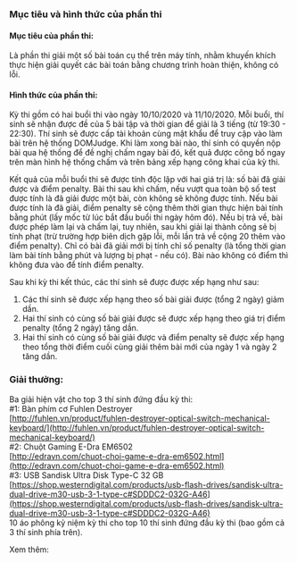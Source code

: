 ### Mục tiêu và hình thức của phần thi

#### Mục tiêu của phần thi:
Là phần thi giải một số bài toán cụ thể trên máy tính, nhằm khuyến khích thực hiện
giải quyết các bài toán bằng chương trình hoàn thiện, không có lỗi.

#### Hình thức của phần thi:
Kỳ thi gồm có hai buổi thi vào ngày 10/10/2020 và 11/10/2020. Mỗi buổi, thí sinh sẽ
nhận được đề của 5 bài tập và thời gian để giải là 3 tiếng (từ 19:30 - 22:30). Thí sinh sẽ
được cấp tài khoản cùng mật khẩu để truy cập vào làm bài trên hệ thống DOMJudge. Khi
làm xong bài nào, thí sinh có quyền nộp bài qua hệ thống để đề nghị chấm ngay bài đó, kết
quả được công bố ngay trên màn hình hệ thống chấm và trên bảng xếp hạng công khai của
kỳ thi.

Kết quả của mỗi buổi thi sẽ được tính độc lập với hai giá trị là: số bài đã giải được và
điểm penalty. Bài thi sau khi chấm, nếu vượt qua toàn bộ số test được tính là đã giải được
một bài, còn không sẽ không được tính. Nếu bài được tính là đã giải, điểm penalty sẽ cộng
thêm thời gian thực hiện bài tính bằng phút (lấy mốc từ lúc bắt đầu buổi thi ngày hôm đó).
Nếu bị trả về, bài được phép làm lại và chấm lại, tuy nhiên, sau khi giải lại thành công sẽ bị
tính phạt (trừ trường hợp biên dịch gặp lỗi, mỗi lần trả về cộng 20 thêm vào điểm penalty).
Chỉ có bài đã giải mới bị tính chỉ số penalty (là tổng thời gian làm bài tính bằng phút và
lượng bị phạt - nếu có). Bài nào không có điểm thì không đưa vào để tính điểm penalty.

Sau khi kỳ thi kết thúc, các thí sinh sẽ được được xếp hạng như sau:

1. Các thí sinh sẽ được xếp hạng theo số bài giải được (tổng 2 ngày) giảm dần.
2. Hai thí sinh có cùng số bài giải được sẽ được xếp hạng theo giá trị điểm penalty
(tổng 2 ngày) tăng dần.
3. Hai thí sinh có cùng số bài giải được và điểm penalty sẽ được xếp hạng theo tổng
thời điểm cuối cùng giải thêm bài mới của ngày 1 và ngày 2 tăng dần.

### Giải thưởng:
Ba giải hiện vật cho top 3 thí sinh đứng đầu kỳ thi:  
#1: Bàn phím cơ Fuhlen Destroyer  
[http://fuhlen.vn/product/fuhlen-destroyer-optical-switch-mechanical-keyboard/](http://fuhlen.vn/product/fuhlen-destroyer-optical-switch-mechanical-keyboard/)  
#2: Chuột Gaming E-Dra EM6502  
[http://edravn.com/chuot-choi-game-e-dra-em6502.html](http://edravn.com/chuot-choi-game-e-dra-em6502.html)  
#3: USB Sandisk Ultra Disk Type-C 32 GB  
[https://shop.westerndigital.com/products/usb-flash-drives/sandisk-ultra-dual-drive-m30-usb-3-1-type-c#SDDDC2-032G-A46](https://shop.westerndigital.com/products/usb-flash-drives/sandisk-ultra-dual-drive-m30-usb-3-1-type-c#SDDDC2-032G-A46)  
10 áo phông kỷ niệm kỳ thi cho top 10 thí sinh đứng đầu kỳ thi (bao gồm cả 3 thí sinh phía trên).

Xem thêm: